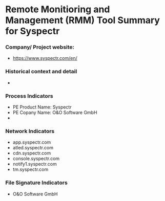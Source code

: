 # Remote Monitioring and Management (RMM) Tool Summary for Syspectr

### Company/ Project website:
- https://www.syspectr.com/en/

### Historical context and detail
- 

### Process Indicators
- PE Product Name: Syspectr
- PE Copany Name: O&O Software GmbH
- 

### Network Indicators
- app.syspectr.com
- atled.syspectr.com
- cdn.syspectr.com
- console.syspectr.com
- notify1.syspectr.com
- tm.syspectr.com

### File Signature Indicators
- O&O Software GmbH 

